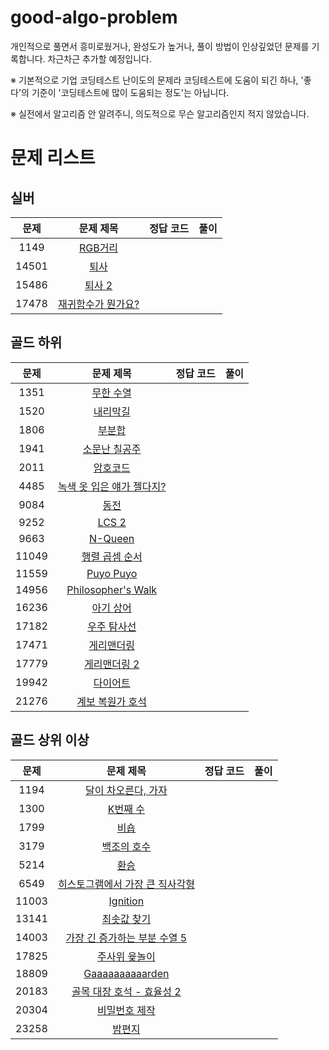 # good-algo-problem

개인적으로 풀면서 흥미로웠거나, 완성도가 높거나, 풀이 방법이 인상깊었던 문제를 기록합니다. 차근차근 추가할 예정입니다.

※ 기본적으로 기업 코딩테스트 난이도의 문제라 코딩테스트에 도움이 되긴 하나, '좋다'의 기준이 '코딩테스트에 많이 도움되는 정도'는 아닙니다.

※ 실전에서 알고리즘 안 알려주니, 의도적으로 무슨 알고리즘인지 적지 않았습니다.

#

 

# 문제 리스트
## 실버

문제 | 문제 제목 | 정답 코드 | 풀이 |
 :--: | :--: | :--: | :--: |
1149 | [RGB거리](https://www.acmicpc.net/problem/1149) | | |
14501 | [퇴사](https://www.acmicpc.net/problem/14501) | | |
15486 | [퇴사 2](https://www.acmicpc.net/problem/15486) | | |
17478 | [재귀함수가 뭔가요?](https://www.acmicpc.net/problem/17478) | | |

 

## 골드 하위
문제 | 문제 제목 | 정답 코드 | 풀이 |
 :--: | :--: | :--: | :--: |
1351 | [무한 수열](https://www.acmicpc.net/problem/1351) | | |
1520 | [내리막길](https://www.acmicpc.net/problem/1520) | | |
1806 | [부분합](https://www.acmicpc.net/problem/1806) | | |
1941 | [소문난 칠공주](https://www.acmicpc.net/problem/1941) | | |
2011 | [암호코드](https://www.acmicpc.net/problem/2011) | | |
4485 | [녹색 옷 입은 얘가 젤다지?](https://www.acmicpc.net/problem/4485) | | |
9084 | [동전](https://www.acmicpc.net/problem/9084) | | |
9252 | [LCS 2](https://www.acmicpc.net/problem/9252) | | |
9663 | [N-Queen](https://www.acmicpc.net/problem/9663) | | |
11049 | [행렬 곱셈 순서](https://www.acmicpc.net/problem/11049) | | |
11559 | [Puyo Puyo](https://www.acmicpc.net/problem/11559) | | |
14956 | [Philosopher's Walk](https://www.acmicpc.net/problem/14956) | | |
16236 | [아기 상어](https://www.acmicpc.net/problem/16236) | | |
17182 | [우주 탐사선](https://www.acmicpc.net/problem/17182) | | |
17471 | [게리맨더링](https://www.acmicpc.net/problem/17471) | | |
17779 | [게리맨더링 2](https://www.acmicpc.net/problem/17779) | | |
19942 | [다이어트](https://www.acmicpc.net/problem/19942) | | |
21276 | [계보 복원가 호석](https://www.acmicpc.net/problem/21276) | | |

 

## 골드 상위 이상
문제 | 문제 제목 | 정답 코드 | 풀이 |
 :--: | :--: | :--: | :--: |
1194 | [달이 차오른다, 가자](https://www.acmicpc.net/problem/1194) | | |
1300 | [K번째 수](https://www.acmicpc.net/problem/1300) | | |
1799 | [비숍](https://www.acmicpc.net/problem/1799) | | |
3179 | [백조의 호수](https://www.acmicpc.net/problem/3179) | | |
5214 | [환승](https://www.acmicpc.net/problem/5214) | | |
6549 | [히스토그램에서 가장 큰 직사각형](https://www.acmicpc.net/problem/6549) | | |
11003 | [Ignition](https://www.acmicpc.net/problem/11003) | | |
13141 | [최솟값 찾기](https://www.acmicpc.net/problem/13141) | | |
14003 | [가장 긴 증가하는 부분 수열 5](https://www.acmicpc.net/problem/14003) | | |
17825 | [주사위 윷놀이](https://www.acmicpc.net/problem/17825) | | |
18809 | [Gaaaaaaaaaarden](https://www.acmicpc.net/problem/18809) | | |
20183 | [골목 대장 호석 - 효율성 2](https://www.acmicpc.net/problem/20183) | | |
20304 | [비밀번호 제작](https://www.acmicpc.net/problem/20304) | | |
23258 | [밤편지](https://www.acmicpc.net/problem/23258) | | |

